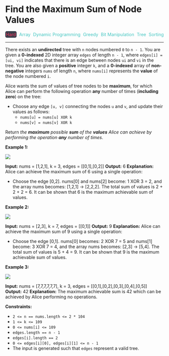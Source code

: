 # Find the Maximum Sum of Node Values

<div style="display: flex; justify-content: space-between; align-items: center">
<div style="color: #ff375f;
padding: 2px; background-color: #3a3f4b; border-radius: 5px;">Hard</div>
<div style="color: #46c6c2">Array</div>
<div style="color: #46c6c2">Dynamic Programming</div>
<div style="color: #46c6c2">Greedy</div>
<div style="color: #46c6c2">Bit Manipulation</div>
<div style="color: #46c6c2">Tree</div>
<div style="color: #46c6c2">Sorting</div>
</div>

---

There exists an **undirected** tree with `n` nodes numbered `0` to `n - 1`. You are given a **0-indexed** 2D integer array `edges` of length `n - 1`, where `edges[i] = [ui, vi]` indicates that there is an edge between nodes `ui` and `vi` in the tree. You are also given a **positive** integer `k`, and a **0-indexed** array of **non-negative** integers `nums` of length `n`, where `nums[i]` represents the **value** of the node numbered `i`.

Alice wants the sum of values of tree nodes to be **maximum**, for which Alice can perform the following operation **any** number of times (**including zero**) on the tree:

*   Choose any edge `[u, v]` connecting the nodes `u` and `v`, and update their values as follows:
    *   `nums[u] = nums[u] XOR k`
    *   `nums[v] = nums[v] XOR k`

Return _the **maximum** possible **sum** of the **values** Alice can achieve by performing the operation **any** number of times_.

**Example 1:**

![](https://assets.leetcode.com/uploads/2023/11/09/screenshot-2023-11-10-012513.png)

**Input:** nums = \[1,2,1\], k = 3, edges = \[\[0,1\],\[0,2\]\]
**Output:** 6
**Explanation:** Alice can achieve the maximum sum of 6 using a single operation:
- Choose the edge \[0,2\]. nums\[0\] and nums\[2\] become: 1 XOR 3 = 2, and the array nums becomes: \[1,2,1\] -> \[2,2,2\].
The total sum of values is 2 + 2 + 2 = 6.
It can be shown that 6 is the maximum achievable sum of values.

**Example 2:**

![](https://assets.leetcode.com/uploads/2024/01/09/screenshot-2024-01-09-220017.png)

**Input:** nums = \[2,3\], k = 7, edges = \[\[0,1\]\]
**Output:** 9
**Explanation:** Alice can achieve the maximum sum of 9 using a single operation:
- Choose the edge \[0,1\]. nums\[0\] becomes: 2 XOR 7 = 5 and nums\[1\] become: 3 XOR 7 = 4, and the array nums becomes: \[2,3\] -> \[5,4\].
The total sum of values is 5 + 4 = 9.
It can be shown that 9 is the maximum achievable sum of values.

**Example 3:**

![](https://assets.leetcode.com/uploads/2023/11/09/screenshot-2023-11-10-012641.png)

**Input:** nums = \[7,7,7,7,7,7\], k = 3, edges = \[\[0,1\],\[0,2\],\[0,3\],\[0,4\],\[0,5\]\]
**Output:** 42
**Explanation:** The maximum achievable sum is 42 which can be achieved by Alice performing no operations.

**Constraints:**

*   `2 <= n == nums.length <= 2 * 104`
*   `1 <= k <= 109`
*   `0 <= nums[i] <= 109`
*   `edges.length == n - 1`
*   `edges[i].length == 2`
*   `0 <= edges[i][0], edges[i][1] <= n - 1`
*   The input is generated such that `edges` represent a valid tree.